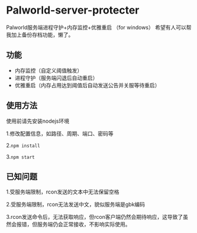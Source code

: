 # Palworld-server-protecter
 Palworld服务端进程守护+内存监控+优雅重启
（for windows）
希望有人可以帮我加上备份存档功能，懒了。

## 功能
- 内存监控（自定义阈值触发）
- 进程守护（服务端闪退后自动重启）
- 优雅重启（内存占用达到阈值后自动发送公告并关服等待重启）

## 使用方法
使用前请先安装nodejs环境

1.修改配置信息，如路径、周期、端口、密码等

2.`npm install`

3.`npm start`

## 已知问题
1.受服务端限制，rcon发送的文本中无法保留空格

2.受服务端限制，rcon无法发送中文，貌似服务端是gbk编码

3.rcon发送命令后，无法获取响应，但rcon客户端仍然会期待响应，这导致了虽然会报错，但服务端仍会正常接收，不影响实际使用。
